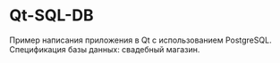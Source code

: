 # Qt-SQL-DB
Пример написания приложения в Qt с использованием PostgreSQL.
Спецификация базы данных: свадебный магазин.
